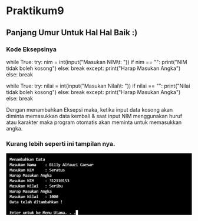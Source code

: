 # Praktikum9
## Panjang Umur Untuk Hal Hal Baik :)

### Kode Eksepsinya

while True:
        try:
            nim = int(input("Masukan NIM\t: "))
            if nim == "":
                print("NIM tidak boleh kosong")
            else:
                break
        except:
            print("Harap Masukan Angka")
        else:
            break
        
while True:
        try:
            nilai = int(input("Masukan Nilai\t: "))
            if nilai == "":
                print("Nilai tidak boleh kosong")
            else:
                break
        except:
            print("Harap Masukan Angka")
        else:
            break

Dengan menambahkan Eksepsi maka, ketika input data kosong akan diminta memasukkan data kembali & saat input NIM menggunakan huruf atau karakter maka program otomatis akan meminta untuk memasukkan angka.

### Kurang lebih seperti ini tampilan nya.
![Gambar 1](skrinsut/ss1.png)
